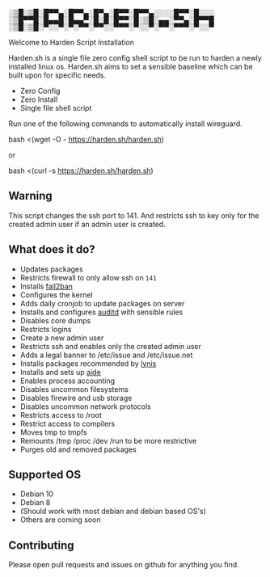 <p><span style="font-family: 'Lucida Console'; line-height: 14px; font-size: 14px; display: inline-block;">░▒█░▒█░█▀▀▄░█▀▀▄░█▀▄░█▀▀░█▀▀▄░░░░█▀▀░█░░░<br />░▒█▀▀█░█▄▄█░█▄▄▀░█░█░█▀▀░█░▒█░▄▄░▀▀▄░█▀▀█<br />░▒█░▒█░▀░░▀░▀░▀▀░▀▀░░▀▀▀░▀░░▀░▀▀░▀▀▀░▀░░▀<br /></span></p>

Welcome to Harden Script Installation

Harden.sh is a single file zero config shell script to be run to harden a newly installed linux os. Harden.sh aims to set a sensible baseline which can be built upon for specific needs.

- Zero Config
- Zero Install
- Single file shell script

Run one of the following commands to automatically install wireguard.

bash <(wget -O - https://harden.sh/harden.sh)

or

bash <(curl -s https://harden.sh/harden.sh)

## Warning
This script changes the ssh port to 141. And restricts ssh to key only for the created admin user if an admin user is created.

## What does it do?
- Updates packages
- Restricts firewall to only allow ssh on `141`
- Installs [fail2ban](https://www.fail2ban.org)
- Configures the kernel
- Adds daily cronjob to update packages on server
- Installs and configures [auditd](https://linux.die.net/man/8/auditd) with sensible rules
- Disables core dumps
- Restricts logins
- Create a new admin user
- Restricts ssh and enables only the created admin user
- Adds a legal banner to /etc/issue and /etc/issue.net
- Installs packages recommended by [lynis](https://github.com/CISOfy/lynis)
- Installs and sets up [aide](https://github.com/aide/aide)
- Enables process accounting
- Disables uncommon filesystems
- Disables firewire and usb storage
- Disables uncommon network protocols
- Restricts access to /root 
- Restrict access to compilers
- Moves tmp to tmpfs
- Remounts /tmp /proc /dev /run to be more restrictive
- Purges old and removed packages

## Supported OS
- Debian 10
- Debian 8
- (Should work with most debian and debian based OS's)
- Others are coming soon

## Contributing
Please open pull requests and issues on github for anything you find.
